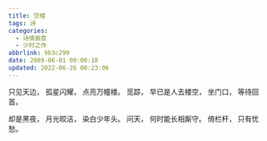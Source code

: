 ```yaml
---
title: 空楼
tags: 诗
categories:
  - 诗情画意
  - 少时之作
abbrlink: 9b3c299
date: 2009-06-01 00:00:18
updated: 2022-06-26 00:23:06
---
```

只见天边，
孤星闪耀，
点亮万幢楼。
觅踪，
早已是人去楼空，
坐门口，
等待回首。

却是黑夜，
月光皎洁，
染白少年头。
问天，
何时能长相厮守。
倚栏杆，
只有忧愁。